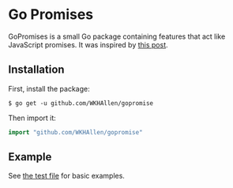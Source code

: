 # Go Promises

GoPromises is a small Go package containing features that act like JavaScript promises. It was inspired by [this post](https://levelup.gitconnected.com/use-go-channels-as-promises-and-async-await-ee62d93078ec).

## Installation

First, install the package:

```console
$ go get -u github.com/WKHAllen/gopromise
```

Then import it:

```go
import "github.com/WKHAllen/gopromise"
```

## Example

See [the test file](gopromise_test.go) for basic examples.
